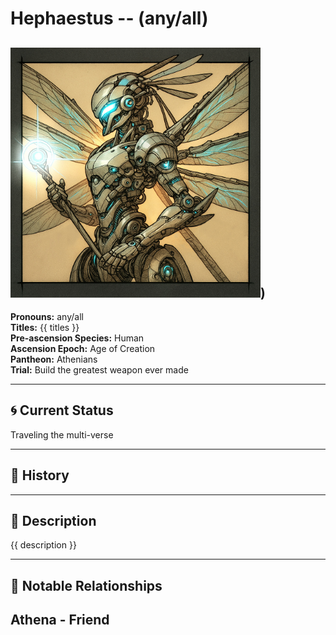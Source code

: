 # Hephaestus  --  (any/all)

<!-- Optional  -->
<img src="Hephaestus.jpg" alt="Hephaestus" style="width:400px;"/>)
---

**Pronouns:** any/all  
**Titles:** {{ titles }}  
**Pre-ascension Species:** Human  
**Ascension Epoch:** Age of Creation  
**Pantheon:** Athenians  
**Trial:** Build the greatest weapon ever made

---

## 🌀 Current Status
Traveling the multi-verse

---

## 📜 History


---

## 🧠 Description
{{ description }}

---

## 🧩 Notable Relationships
Athena - Friend
---
